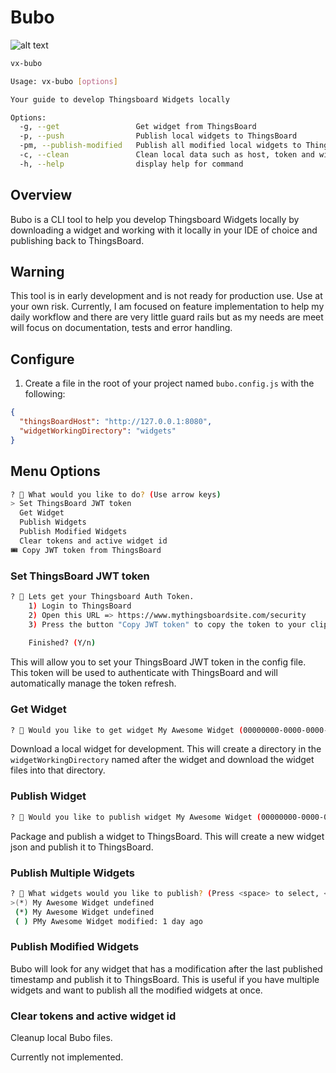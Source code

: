 # Bubo
![alt text](https://media.tenor.com/rhPTpks6lOoAAAAd/bubo-clockwork.gif)



```bash
vx-bubo
```

```bash
Usage: vx-bubo [options]

Your guide to develop Thingsboard Widgets locally

Options:
  -g, --get                 Get widget from ThingsBoard
  -p, --push                Publish local widgets to ThingsBoard
  -pm, --publish-modified   Publish all modified local widgets to ThingsBoard
  -c, --clean               Clean local data such as host, token and widget id
  -h, --help                display help for command
```

## Overview 
Bubo is a CLI tool to help you develop Thingsboard Widgets locally by downloading a widget and working with it locally in your IDE of choice and publishing back to ThingsBoard.

## Warning
This tool is in early development and is not ready for production use. Use at your own risk. Currently, I am focused on feature implementation to help my daily workflow and there are very little guard rails but as my needs are meet will focus on documentation, tests and error handling.   


## Configure

1) Create a file in the root of your project named `bubo.config.js` with the following:
```json
{
  "thingsBoardHost": "http://127.0.0.1:8080",
  "widgetWorkingDirectory": "widgets"
}
```

## Menu Options
```bash
? 🦉 What would you like to do? (Use arrow keys)
> Set ThingsBoard JWT token                     
  Get Widget                                    
  Publish Widgets                                
  Publish Modified Widgets                      
  Clear tokens and active widget id             
🎟️ Copy JWT token from ThingsBoard              
```

### Set ThingsBoard JWT token
```bash
? 🦉 Lets get your Thingsboard Auth Token.
    1) Login to ThingsBoard
    2) Open this URL => https://www.mythingsboardsite.com/security
    3) Press the button "Copy JWT token" to copy the token to your clipboard
        
    Finished? (Y/n)
```

This will allow you to set your ThingsBoard JWT token in the config file. This token will be used to authenticate with ThingsBoard and will automatically manage the token refresh.


### Get Widget  
```bash
? 🦉 Would you like to get widget My Awesome Widget (00000000-0000-0000-0000-000000000000) ? (Y/n)

```
Download a local widget for development. This will create a directory in the `widgetWorkingDirectory` named after the widget and download the widget files into that directory.


### Publish Widget    
```bash
? 🦉 Would you like to publish widget My Awesome Widget (00000000-0000-0000-0000-000000000000) ? (Y/n)

```
Package and publish a widget to ThingsBoard. This will create a new widget json and publish it to ThingsBoard.


### Publish Multiple Widgets
```bash
? 🦉 What widgets would you like to publish? (Press <space> to select, <a> to toggle all, <i> to invert selection, and <enter> to proceed)
>(*) My Awesome Widget undefined
 (*) My Awesome Widget undefined
 ( ) PMy Awesome Widget modified: 1 day ago

```


### Publish Modified Widgets
Bubo will look for any widget that has a modification after the last published timestamp and publish it to ThingsBoard. This is useful if you have multiple widgets and want to publish all the modified widgets at once.


### Clear tokens and active widget id   
Cleanup local Bubo files.

Currently not implemented.
